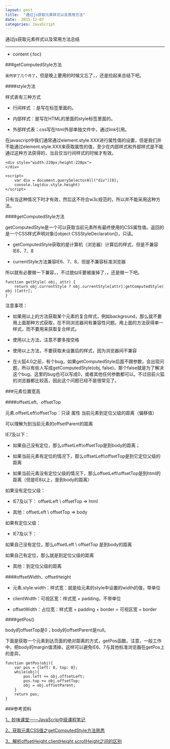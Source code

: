 ```yaml
---
layout: post
title:  "通过js获取元素样式以及常用方法"
date:  2015-12-07
categories: JavaScript
---
```


通过js获取元素样式以及常用方法总结

---

* content
{:toc}

###getComputedStyle方法

`虽然学了几个月了`，但是晚上要用的时候又忘了，，还是捡起来总结下吧。

####style方法

样式表有三种方式

* 行间样式 ：是写在标签里面的。

* 内部样式：是写在HTML的里面的style标签里面的。

* 外部样式表：css写在html外部单独文件中，通过link引用。 



在javascript中我们通常通过element.style.XXX进行属性值的设置，但是我们并不能通过element.style.XXX来获取属性的值，至少在内部样式和外部样式是不能通过这种方法获得的，当且仅当行间样式的时候才有效。


	<div style="width:220px;height:220px">
	</div>

	<script>
		var div = document.querySelectorAll("div")[0];
		console.log(div.style.height)
	</script>

只有当这种情况下时才有效，然后这不符合w3c规范的，所以并不能采用这种方法。


####getComputedStyle方法

getComputedStyle是一个可以获取当前元素所有最终使用的CSS属性值。返回的是一个CSS样式声明对象([object CSSStyleDeclaration])，只读。


* getComputedStyle获取的是计算机（浏览器）计算后的样式，但是不兼容IE6、7、8

* currentStyle方法兼容IE6、7、8，但是不兼容标准浏览器

所以就有必要做一下兼容，，不过貌似IE要被废掉了，，还是做一下吧。

	function getStyle( obj, attr) { 
		return obj.currentStyle ? obj.currentStyle[attr]:getComputedStyle( obj )[attr]; 
	}

注意事项：

* 如果用以上的方法获取某个元素的复合样式，例如background，那么就不要用上面那种方式获取，在不同浏览器间有兼容性问题。用上面的方法获得单一样式，而不要用来获取复合样式。

* 使用以上方法，注意不要多按空格
    
* 使用以上方法，不要获取未设置后的样式，因为浏览器间不兼容
    
* 在火狐4.0之前，有个bug，如果getComputedStyle后面不跟参数，会出现问题，所以有些人写成getComputedStyle(obj, false)，那个false就是为了解决这个bug。这里的bug也可以写成0，或者其他任何参数都可以。不过目前火狐的浏览器都比较高，因此这个问题已经不是很常见了。


###元素位置宽高

####offsetLeft、offsetTop

元素.offsetLeft\offsetTop：只读 属性 当前元素到定位父级的距离（偏移值）

可以理解为到当前元素的offsetParent的距离

IE7及以下：

* 如果自己没有定位，那么offsetLeft\offsetTop是到body的距离；

* 如果当前元素有定位的情况下，那么offsetLeft\offsetTop是到它定位父级的距离
    
* 如果当前元素没有定位父级的情况下，那么offsetLeft\offsetTop是到html的距离（但是IE8以上，是到body的距离）

如果没有定位父级：
    
* IE7及以下： offsetLeft \ offsetTop => html
   
* 其他：offsetLeft \ offsetTop => body

如果有定位父级：

    
* IE7及以下：
        
如果自己没有定位，那么offsetLeft \ offsetTop 是到body的距离
        
如果自己有定位，那么就是到定位父级的距离
    
* 其他：到定位父级的距离

####offsetWidth、offsetHeight
   
* 元素.style.width：样式宽：就是给元素的style中设置的width的值，带单位
    
* clientWidth：可视区宽：样式宽 + padding，不带单位
   
* offsetWidth：占位宽：样式宽 + padding + border = 可视区宽 + border


####getPos()

body的offsetTop是0；body的offsetParent是null。

下面是获取一个元素到达页面的绝对距离的方式，getPos函数。注意，一般工作中，把body的margin值清掉，这样可以避免IE6、7与其他标准浏览器在getPos上的差异。

	function getPos(obj){
	    var pos = {left: 0, top: 0};
	    while(obj){
	        pos.left += obj.offsetLeft;
	        pos.top += obj.offsetTop;
	        obj = obj.offsetParent;
	    }
	    return pos;
	}


###参考资料


[1、妙味课堂——JavaScrip中级课程笔记 ](http://fantaghiro.github.io/study/2014/09/16/JS-Intermediary-Lessons-From-MiaoV.html#offsetleftoffsettop)

[2、获取元素CSS值之getComputedStyle方法熟悉](http://www.zhangxinxu.com/wordpress/2012/05/getcomputedstyle-js-getpropertyvalue-currentstyle/)

[3、解析offsetHeight,clientHeight,scrollHeight之间的区别](http://www.jb51.net/article/43470.htm)




